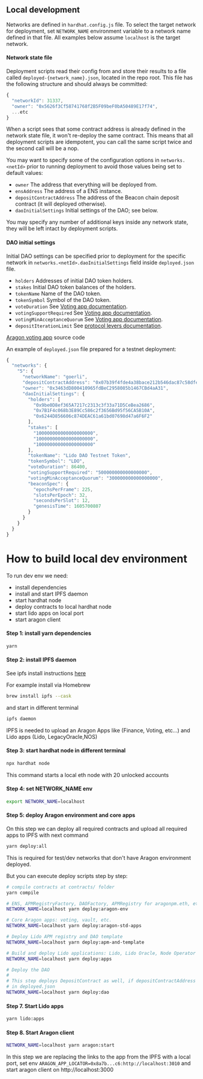 ## Local development

Networks are defined in `hardhat.config.js` file. To select the target network for deployment,
set `NETWORK_NAME` environment variable to a network name defined in that file. All examples
below assume `localhost` is the target network.

#### Network state file

Deployment scripts read their config from and store their results to a file called `deployed-{network_name}.json`,
located in the repo root. This file has the following structure and should always be committed:

```js
{
  "networkId": 31337,
  "owner": "0x5626f3Cf58741768f2B5F09beF0bA50489E17f74",
  ...etc
}
```

When a script sees that some contract address is already defined in the network state file, it won't
re-deploy the same contract. This means that all deployment scripts are idempotent, you can call the
same script twice and the second call will be a nop.

You may want to specify some of the configuration options in `networks.<netId>` prior to running
deployment to avoid those values being set to default values:

* `owner` The address that everything will be deployed from.
* `ensAddress` The address of a ENS instance.
* `depositContractAddress` The address of the Beacon chain deposit contract (it will deployed otherwise).
* `daoInitialSettings` Initial settings of the DAO; see below.

You may specify any number of additional keys inside any network state, they will be left intact by
deployment scripts.

#### DAO initial settings

Initial DAO settings can be specified prior to deployment for the specific network in
`networks.<netId>.daoInitialSettings` field inside `deployed.json` file.

* `holders` Addresses of initial DAO token holders.
* `stakes` Initial DAO token balances of the holders.
* `tokenName` Name of the DAO token.
* `tokenSymbol` Symbol of the DAO token.
* `voteDuration` See [Voting app documentation].
* `votingSupportRequired` See [Voting app documentation].
* `votingMinAcceptanceQuorum` See [Voting app documentation].
* `depositIterationLimit` See [protocol levers documentation].

[Aragon voting app] source code

[Aragon voting app]: http://web.archive.org/web/20200919192750/https://wiki.aragon.org/archive/dev/apps/voting/
[Voting app documentation]: https://wiki.aragon.org/archive/dev/apps/voting
[protocol levers documentation]: /docs/protocol-levers.md

An example of `deployed.json` file prepared for a testnet deployment:

```js
{
  "networks": {
    "5": {
      "networkName": "goerli",
      "depositContractAddress": "0x07b39f4fde4a38bace212b546dac87c58dfe3fdc",
      "owner": "0x3463dD800410965fdBeC2958085b1467CBd4aA31",
      "daoInitialSettings": {
        "holders": [
          "0x9be0D8ef365A7217c2313c3f33a71D5CeBea2686",
          "0x7B1F4c068b3E89Cc586c2f3656Bd95f56CA5B10A",
          "0x6244D856606c874DEAC61a61bd07698d47a6F6F2"
        ],
        "stakes": [
          "100000000000000000000",
          "100000000000000000000",
          "100000000000000000000"
        ],
        "tokenName": "Lido DAO Testnet Token",
        "tokenSymbol": "LDO",
        "voteDuration": 86400,
        "votingSupportRequired": "500000000000000000",
        "votingMinAcceptanceQuorum": "300000000000000000",
        "beaconSpec": {
          "epochsPerFrame": 225,
          "slotsPerEpoch": 32,
          "secondsPerSlot": 12,
          "genesisTime": 1605700807
        }
      }
    }
  }
}
```

# How to build local dev environment

To run dev env we need:
* install dependencies
* install and start IPFS daemon
* start hardhat node
* deploy contracts to local hardhat node
* start lido apps on local port
* start aragon client

#### Step 1: install yarn dependencies

```bash
yarn
```


#### Step 2: install IPFS daemon


See ipfs install instructions [here](https://docs.ipfs.io/install/ipfs-desktop/#ubuntu)

For example install via Homebrew
```bash
brew install ipfs --cask
```

and start in different terminal

```bash
ipfs daemon
```

IPFS is needed to upload an Aragon Apps like (Finance, Voting, etc...) and Lido apps (Lido, LegacyOracle,NOS)


#### Step 3: start hardhat node in different terminal

```bash
npx hardhat node
```

This command starts a local eth node with 20 unlocked accounts


#### Step 4: set NETWORK_NAME env

```bash
export NETWORK_NAME=localhost
```

#### Step 5: deploy Aragon environment and core apps

On this step we can deploy all required contracts and upload all required apps to IPFS with next command

```bash
yarn deploy:all
```
This is required for test/dev networks that don't have Aragon environment deployed.

But you can execute deploy scripts step by step:
```bash
# compile contracts at contracts/ folder
yarn compile

# ENS, APMRegistryFactory, DAOFactory, APMRegistry for aragonpm.eth, etc.
NETWORK_NAME=localhost yarn deploy:aragon-env

# Core Aragon apps: voting, vault, etc.
NETWORK_NAME=localhost yarn deploy:aragon-std-apps

# Deploy Lido APM registry and DAO template
NETWORK_NAME=localhost yarn deploy:apm-and-template

# Build and deploy Lido applications: Lido, Lido Oracle, Node Operator Registry apps
NETWORK_NAME=localhost yarn deploy:apps

# Deploy the DAO
#
# This step deploys DepositContract as well, if depositContractAddress is not specified
# in deployed.json
NETWORK_NAME=localhost yarn deploy:dao
```

#### Step 7. Start Lido apps

```bash
yarn lido:apps
```

#### Step 8. Start Aragon client

```bash
NETWORK_NAME=localhost yarn aragon:start
```

In this step we are replacing the links to the app from the IPFS with a local port,
set env `ARAGON_APP_LOCATOR=0x8a7b...c6:http://localhost:3010` and start aragon client on http://localhost:3000
